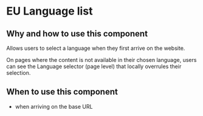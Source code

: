 # EU Language list

## Why and how to use this component

Allows users to select a language when they first arrive on the website.

On pages where the content is not available in their chosen language, users can
see the Language selector (page level) that locally overrules their selection.

## When to use this component

* when arriving on the base URL
